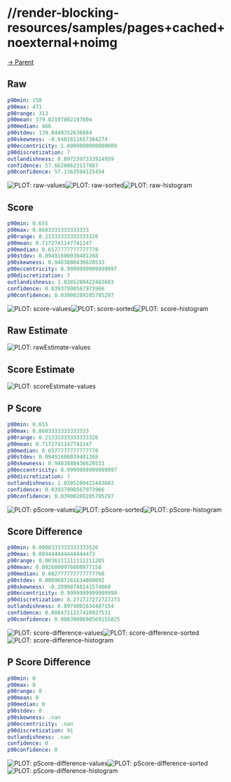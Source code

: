 
# //render-blocking-resources/samples/pages+cached+noexternal+noimg

[→ Parent](../..)


## Raw


```yaml
p90min: 158
p90max: 471
p90range: 313
p90mean: 379.02197802197804
p90median: 466
p90stdev: 139.0449352636084
p90skewness: -0.9481811657384274
p90eccentricity: 1.0000000000000009
p90discretization: 7
outlandishness: 0.8972397333924959
confidence: 57.66260623117887
p90confidence: 57.1363594125454

```

![PLOT: raw-values](./raw/values.svg)![PLOT: raw-sorted](./raw/sorted.svg)![PLOT: raw-histogram](./raw/histogram.svg)
## Score


```yaml
p90min: 0.655
p90max: 0.8683333333333333
p90range: 0.21333333333333326
p90mean: 0.7172741147741147
p90median: 0.6577777777777778
p90stdev: 0.09491600039401268
p90skewness: 0.9483880436620533
p90eccentricity: 0.9999999999999997
p90discretization: 7
outlandishness: 1.0385280422483603
confidence: 0.03937998567973966
p90confidence: 0.03900289285785297

```

![PLOT: score-values](./score/values.svg)![PLOT: score-sorted](./score/sorted.svg)![PLOT: score-histogram](./score/histogram.svg)
## Raw Estimate

![PLOT: rawEstimate-values](./rawEstimate/values.svg)
## Score Estimate

![PLOT: scoreEstimate-values](./scoreEstimate/values.svg)
## P Score


```yaml
p90min: 0.655
p90max: 0.8683333333333333
p90range: 0.21333333333333326
p90mean: 0.7172741147741147
p90median: 0.6577777777777778
p90stdev: 0.09491600039401268
p90skewness: 0.9483880436620533
p90eccentricity: 0.9999999999999997
p90discretization: 7
outlandishness: 1.0385280422483603
confidence: 0.03937998567973966
p90confidence: 0.03900289285785297

```

![PLOT: pScore-values](./pScore/values.svg)![PLOT: pScore-sorted](./pScore/sorted.svg)![PLOT: pScore-histogram](./pScore/histogram.svg)
## Score Difference


```yaml
p90min: 0.0008333333333333526
p90max: 0.004444444444444473
p90range: 0.0036111111111111205
p90mean: 0.0026800976800977158
p90median: 0.002777777777777768
p90stdev: 0.0009687261634860092
p90skewness: -0.20998740141574068
p90eccentricity: 0.9999999999999999
p90discretization: 8.272727272727273
outlandishness: 0.8974001634487154
confidence: 0.0004711217428927531
p90confidence: 0.0003980690569155825

```

![PLOT: score-difference-values](./score-difference/values.svg)![PLOT: score-difference-sorted](./score-difference/sorted.svg)![PLOT: score-difference-histogram](./score-difference/histogram.svg)
## P Score Difference


```yaml
p90min: 0
p90max: 0
p90range: 0
p90mean: 0
p90median: 0
p90stdev: 0
p90skewness: .nan
p90eccentricity: .nan
p90discretization: 91
outlandishness: .nan
confidence: 0
p90confidence: 0

```

![PLOT: pScore-difference-values](./pScore-difference/values.svg)![PLOT: pScore-difference-sorted](./pScore-difference/sorted.svg)![PLOT: pScore-difference-histogram](./pScore-difference/histogram.svg)